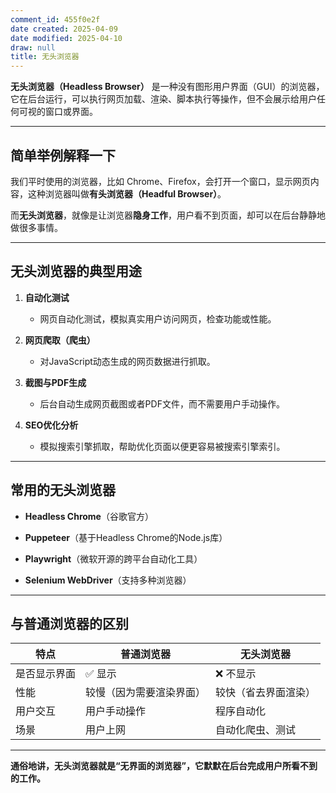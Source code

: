 ```yaml
---
comment_id: 455f0e2f
date created: 2025-04-09
date modified: 2025-04-10
draw: null
title: 无头浏览器
---
```

**无头浏览器（Headless Browser）** 是一种没有图形用户界面（GUI）的浏览器，它在后台运行，可以执行网页加载、渲染、脚本执行等操作，但不会展示给用户任何可视的窗口或界面。

---

## 简单举例解释一下

我们平时使用的浏览器，比如 Chrome、Firefox，会打开一个窗口，显示网页内容，这种浏览器叫做**有头浏览器（Headful Browser）**。

而**无头浏览器**，就像是让浏览器**隐身工作**，用户看不到页面，却可以在后台静静地做很多事情。

---

## 无头浏览器的典型用途

1. **自动化测试**
    
    - 网页自动化测试，模拟真实用户访问网页，检查功能或性能。
        
2. **网页爬取（爬虫）**
    
    - 对JavaScript动态生成的网页数据进行抓取。
        
3. **截图与PDF生成**
    
    - 后台自动生成网页截图或者PDF文件，而不需要用户手动操作。
        
4. **SEO优化分析**
    
    - 模拟搜索引擎抓取，帮助优化页面以便更容易被搜索引擎索引。
        

---

## 常用的无头浏览器

- **Headless Chrome**（谷歌官方）
    
- **Puppeteer**（基于Headless Chrome的Node.js库）
    
- **Playwright**（微软开源的跨平台自动化工具）
    
- **Selenium WebDriver**（支持多种浏览器）
    

---

## 与普通浏览器的区别

|特点|普通浏览器|无头浏览器|
|---|---|---|
|是否显示界面|✅ 显示|❌ 不显示|
|性能|较慢（因为需要渲染界面）|较快（省去界面渲染）|
|用户交互|用户手动操作|程序自动化|
|场景|用户上网|自动化爬虫、测试|

---

**通俗地讲，无头浏览器就是“无界面的浏览器”，它默默在后台完成用户所看不到的工作。**
